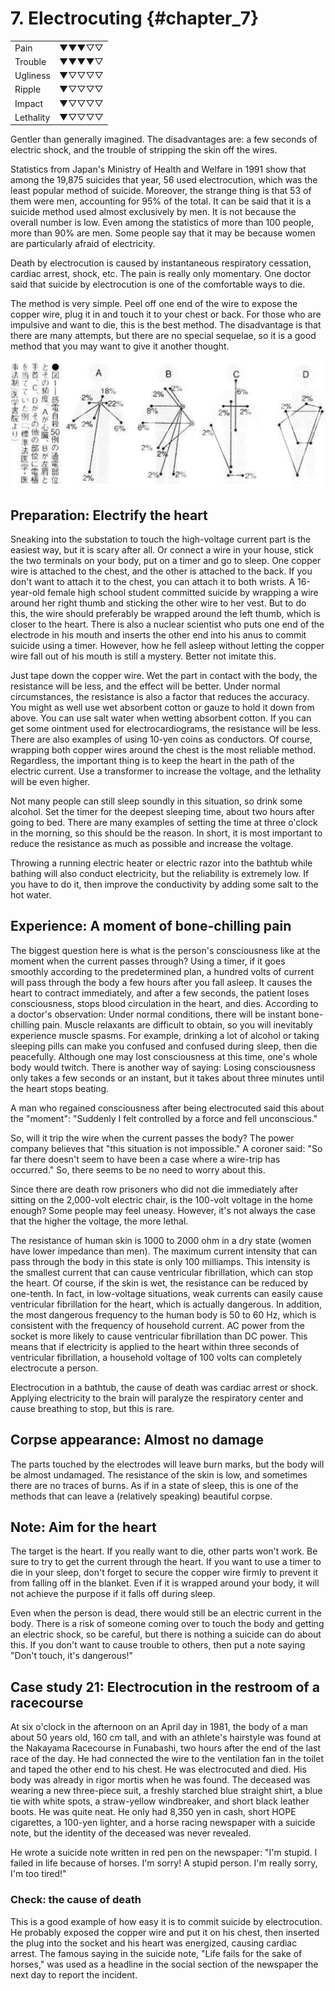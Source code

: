 # 7. Electrocuting {#chapter_7}

| | |
| --- | --- |
| Pain | ▼▼▼▽▽ |
| Trouble | ▼▼▼▼▽ |
| Ugliness | ▼▽▽▽▽ |
| Ripple | ▼▽▽▽▽ |
| Impact | ▼▽▽▽▽ |
| Lethality | ▼▽▽▽▽ |

Gentler than generally imagined. The disadvantages are: a few seconds of electric shock, and the trouble of stripping the skin off the wires.

Statistics from Japan's Ministry of Health and Welfare in 1991 show that among the 19,875 suicides that year, 56 used electrocution, which was the least popular method of suicide. Moreover, the strange thing is that 53 of them were men, accounting for 95% of the total. It can be said that it is a suicide method used almost exclusively by men. It is not because the overall number is low. Even among the statistics of more than 100 people, more than 90% are men. Some people say that it may be because women are particularly afraid of electricity.

Death by electrocution is caused by instantaneous respiratory cessation, cardiac arrest, shock, etc. The pain is really only momentary. One doctor said that suicide by electrocution is one of the comfortable ways to die.

The method is very simple. Peel off one end of the wire to expose the copper wire, plug it in and touch it to your chest or back. For those who are impulsive and want to die, this is the best method. The disadvantage is that there are many attempts, but there are no special sequelae, so it is a good method that you may want to give it another thought.

![Figure 1: The frequency at which the electrode is placed at each location. Data from 50 suicides. A: heart; B: left shoulder and wrist; C and D: other locations](img/7_1.png)

## Preparation: Electrify the heart

Sneaking into the substation to touch the high-voltage current part is the easiest way, but it is scary after all. Or connect a wire in your house, stick the two terminals on your body, put on a timer and go to sleep. One copper wire is attached to the chest, and the other is attached to the back. If you don't want to attach it to the chest, you can attach it to both wrists. A 16-year-old female high school student committed suicide by wrapping a wire around her right thumb and sticking the other wire to her vest. But to do this, the wire should preferably be wrapped around the left thumb, which is closer to the heart. There is also a nuclear scientist who puts one end of the electrode in his mouth and inserts the other end into his anus to commit suicide using a timer. However, how he fell asleep without letting the copper wire fall out of his mouth is still a mystery. Better not imitate this.

Just tape down the copper wire. Wet the part in contact with the body, the resistance will be less, and the effect will be better. Under normal circumstances, the resistance is also a factor that reduces the accuracy. You might as well use wet absorbent cotton or gauze to hold it down from above. You can use salt water when wetting absorbent cotton. If you can get some ointment used for electrocardiograms, the resistance will be less. There are also examples of using 10-yen coins as conductors. Of course, wrapping both copper wires around the chest is the most reliable method. Regardless, the important thing is to keep the heart in the path of the electric current. Use a transformer to increase the voltage, and the lethality will be even higher.

Not many people can still sleep soundly in this situation, so drink some alcohol. Set the timer for the deepest sleeping time, about two hours after going to bed. There are many examples of setting the time at three o'clock in the morning, so this should be the reason. In short, it is most important to reduce the resistance as much as possible and increase the voltage.

Throwing a running electric heater or electric razor into the bathtub while bathing will also conduct electricity, but the reliability is extremely low. If you have to do it, then improve the conductivity by adding some salt to the hot water.

## Experience: A moment of bone-chilling pain

The biggest question here is what is the person's consciousness like at the moment when the current passes through? Using a timer, if it goes smoothly according to the predetermined plan, a hundred volts of current will pass through the body a few hours after you fall asleep. It causes the heart to contract immediately, and after a few seconds, the patient loses consciousness, stops blood circulation in the heart, and dies. According to a doctor's observation: Under normal conditions, there will be instant bone-chilling pain. Muscle relaxants are difficult to obtain, so you will inevitably experience muscle spasms. For example, drinking a lot of alcohol or taking sleeping pills can make you confused and confused during sleep, then die peacefully. Although one may lost consciousness at this time, one's whole body would twitch. There is another way of saying: Losing consciousness only takes a few seconds or an instant, but it takes about three minutes until the heart stops beating.

A man who regained consciousness after being electrocuted said this about the "moment": "Suddenly I felt controlled by a force and fell unconscious."

So, will it trip the wire when the current passes the body? The power company believes that "this situation is not impossible." A coroner said: "So far there doesn't seem to have been a case where a wire-trip has occurred." So, there seems to be no need to worry about this.

Since there are death row prisoners who did not die immediately after sitting on the 2,000-volt electric chair, is the 100-volt voltage in the home enough? Some people may feel uneasy. However, it's not always the case that the higher the voltage, the more lethal.

The resistance of human skin is 1000 to 2000 ohm in a dry state (women have lower impedance than men). The maximum current intensity that can pass through the body in this state is only 100 milliamps. This intensity is the smallest current that can cause ventricular fibrillation, which can stop the heart. Of course, if the skin is wet, the resistance can be reduced by one-tenth. In fact, in low-voltage situations, weak currents can easily cause ventricular fibrillation for the heart, which is actually dangerous. In addition, the most dangerous frequency to the human body is 50 to 60 Hz, which is consistent with the frequency of household current. AC power from the socket is more likely to cause ventricular fibrillation than DC power. This means that if electricity is applied to the heart within three seconds of ventricular fibrillation, a household voltage of 100 volts can completely electrocute a person.

Electrocution in a bathtub, the cause of death was cardiac arrest or shock. Applying electricity to the brain will paralyze the respiratory center and cause breathing to stop, but this is rare.

## Corpse appearance: Almost no damage

The parts touched by the electrodes will leave burn marks, but the body will be almost undamaged. The resistance of the skin is low, and sometimes there are no traces of burns. As if in a state of sleep, this is one of the methods that can leave a (relatively speaking) beautiful corpse.

## Note: Aim for the heart

The target is the heart. If you really want to die, other parts won't work. Be sure to try to get the current through the heart. If you want to use a timer to die in your sleep, don't forget to secure the copper wire firmly to prevent it from falling off in the blanket. Even if it is wrapped around your body, it will not achieve the purpose if it falls off during sleep.

Even when the person is dead, there would still be an electric current in the body. There is a risk of someone coming over to touch the body and getting an electric shock, so be careful, but there is nothing a suicide can do about this. If you don't want to cause trouble to others, then put a note saying "Don't touch, it's dangerous!"

## Case study 21: Electrocution in the restroom of a racecourse

At six o'clock in the afternoon on an April day in 1981, the body of a man about 50 years old, 160 cm tall, and with an athlete's hairstyle was found at the Nakayama Racecourse in Funabashi, two hours after the end of the last race of the day. He had connected the wire to the ventilation fan in the toilet and taped the other end to his chest. He was electrocuted and died. His body was already in rigor mortis when he was found. The deceased was wearing a new three-piece suit, a freshly starched blue straight shirt, a blue tie with white spots, a straw-yellow windbreaker, and short black leather boots. He was quite neat. He only had 8,350 yen in cash, short HOPE cigarettes, a 100-yen lighter, and a horse racing newspaper with a suicide note, but the identity of the deceased was never revealed.

He wrote a suicide note written in red pen on the newspaper: "I'm stupid. I failed in life because of horses. I'm sorry! A stupid person. I'm really sorry, I'm too tired!"

### Check: the cause of death

This is a good example of how easy it is to commit suicide by electrocution. He probably exposed the copper wire and put it on his chest, then inserted the plug into the socket and his heart was energized, causing cardiac arrest. The famous saying in the suicide note, "Life fails for the sake of horses," was used as a headline in the social section of the newspaper the next day to report the incident.

